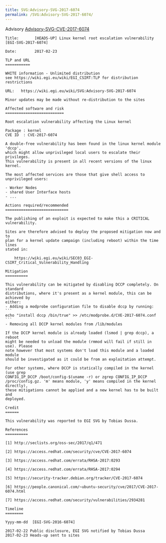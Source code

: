 ```yaml
---
title: SVG:Advisory-SVG-2017-6074
permalink: /SVG:Advisory-SVG-2017-6074/
---
```


Advisory
[Advisory-SVG-CVE-2017-6074](/SVG:Advisory-SVG-CVE-2017-6074 "wikilink")

    Title:       [HEADS-UP] Linux kernel root escalation vulnerability [EGI-SVG-2017-6074]

    Date:        2017-02-23

    TLP and URL
    ===========

    WHITE information - Unlimited distribution
    see https://wiki.egi.eu/wiki/EGI_CSIRT:TLP for distribution restrictions

    URL:   https://wiki.egi.eu/wiki/SVG:Advisory-SVG-2017-6074

    Minor updates may be made without re-distribution to the sites

    Affected software and risk
    ==========================

    Root escalation vulnerability affecting the Linux kernel

    Package : kernel
    CVE ID  : CVE-2017-6074

    A double-free vulnerability has been found in the linux kernel module 'dccp',
    which might allow unprivileged local users to escalate their privileges.
    This vulnerability is present in all recent versions of the linux kernel.

    The most affected services are those that give shell access to unprivileged users:

    - Worker Nodes
    - shared User Interface hosts
    - ...

    Actions required/recommended
    ============================

    The publishing of an exploit is expected to make this a CRITICAL vulnerability.

    Sites are therefore advised to deploy the proposed mitigation now and to
    plan for a kernel update campaign (including reboot) within the time lines
    stated in:

        https://wiki.egi.eu/wiki/SEC03_EGI-CSIRT_Critical_Vulnerability_Handling

    Mitigation
    ==========

    This vulnerability can be mitigated by disabling DCCP completely. On standard
    distributions, where it's present as a kernel module, this can be achieved by
    either:
    - Adding a modprobe configuration file to disable dccp by running:
    ```
    echo "install dccp /bin/true" >> /etc/modprobe.d/CVE-2017-6074.conf
    ```
    - Removing all DCCP kernel modules from /lib/modules

    If the DCCP kernel module is already loaded (lsmod | grep dccp), a reboot
    might be needed to unload the module (rmmod will fail if still in use). Please
    note however that most systems don't load this module and a loaded module
    should be investigated as it could be from an exploitation attempt.

    For other systems, where DCCP is statically compiled in the kernel (use grep
    CONFIG_IP_DCCP /boot/config-$(uname -r) or zgrep CONFIG_IP_DCCP
    /proc/config.gz. 'm' means module, 'y' means compiled in the kernel directly),
    these mitigations cannot be applied and a new kernel has to be built and
    deployed.

    Credit
    ======

    This vulnerability was reported to EGI SVG by Tobias Dussa.

    References
    ==========

    [1] http://seclists.org/oss-sec/2017/q1/471

    [2] https://access.redhat.com/security/cve/CVE-2017-6074

    [3] https://access.redhat.com/errata/RHSA-2017:0293

    [4] https://access.redhat.com/errata/RHSA-2017:0294

    [5] https://security-tracker.debian.org/tracker/CVE-2017-6074

    [6] https://people.canonical.com/~ubuntu-security/cve/2017/CVE-2017-6074.html

    [7] https://access.redhat.com/security/vulnerabilities/2934281

    Timeline
    ========

    Yyyy-mm-dd  [EGI-SVG-2016-6074]

    2017-02-22 Public disclosure, EGI SVG notified by Tobias Dussa
    2017-02-23 Heads-up sent to sites